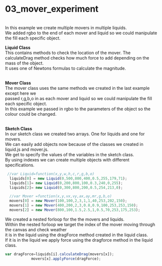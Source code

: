 # 03_mover_experiment

</br>In this example we create multiple movers in multiple liquids.</br> 
We added rgbo to the end of each mover and liquid so we could manipulate the fill each specific object.</br>

**Liquid Class** </br> 
This contains methods to check the location of the mover.
The calculateDrag method checks how much force to add depending on the mass of the object.<br/>
It uses one of Newtons formulas to calculate the magnitude.</br></br>

**Mover Class** </br> 
The mover class uses the same methods we created in the last example except here we</br>
passed r,g,b,o in as each mover and liquid so we could manipulate the fill each specific object.</br>
In this example we passed in rgbo to the parameters of the object so the colour could be changed.</br></br>

**Sketch Class** </br> 
In our sketch class we created two arrays. One for liquids and one for movers. <br/>
We can easily add objects now because of the classes we created in liquid.js and mover.js.<br/>
We get to specify the values of the variables in the sketch class.<br/>
By using indexes we can create multiple objects with different specifications.<br/>

```js
 //var Liquid=function(x,y,w,h,c,r,g,b,o)
  liquids[0] = new Liquid(0,500,800,400,0.5,255,179,71);
  liquids[1]= new Liquid(0,200,800,100,0.3,240,0,255);
  liquids[2]= new Liquid(0,300,800,200,0.5,254,213,0);

  //var Mover =function(x,y,vx,vy,ax,ay,mr,g,b,o)
  movers[0] = new Mover(100,100,2,3,1,1,40,253,202,150);
  movers[1] = new Mover(400,200,2,3,0.8,0.9,100,253,253,150);
  movers[2] = new Mover(800,100,1.5,2.5,1,0.5,70,253,175,253);
```

We created a nested forloop for the the movers and liquids. <br/>
Within the nested forloop we target the index of the mover moving through the canvas and check weather <br/>
it is in the liquid using the dragForce method created in the liquid class.</br>
If it is in the liquid we apply force using the dragforce method in the liquid class.<br/>

```js
var dragForce=liquids[i].calculateDrag(movers[x]);
			movers[x].applyForce(dragForce);
```
</br>